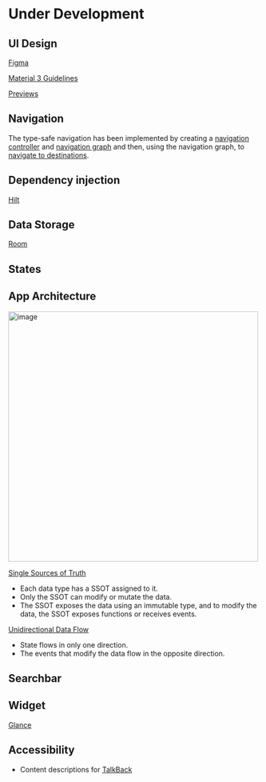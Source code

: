 # Under Development
## UI Design
[Figma](https://www.figma.com/files/team/1227960222597739086/recents-and-sharing?fuid=1227960214312908777)
   
[Material 3 Guidelines](https://developer.android.com/design/ui?hl=en)

[Previews](https://developer.android.com/develop/ui/compose/tooling/previews)
## Navigation 
The type-safe navigation has been implemented by creating a [navigation controller](https://developer.android.com/guide/navigation/navcontroller) and [navigation graph](https://developer.android.com/guide/navigation/design) and then, using the navigation graph, to [navigate to destinations](https://developer.android.com/guide/navigation/use-graph/navigate).
## Dependency injection 
[Hilt](https://developer.android.com/training/dependency-injection/hilt-android?hl=en)
## Data Storage 
[Room](https://developer.android.com/training/data-storage/room?hl=en)
## States
## App Architecture
<img width="500" alt="image" src="https://github.com/user-attachments/assets/79ca51cb-ae7a-42e8-ada4-c085367edba1" />

[Single Sources of Truth](https://developer.android.com/topic/architecture#single-source-of-truth) 
* Each data type has a SSOT assigned to it.
* Only the SSOT can modify or mutate the data.
* The SSOT exposes the data using an immutable type, and to modify the data, the SSOT exposes functions or receives events.

[Unidirectional Data Flow](https://developer.android.com/topic/architecture#unidirectional-data-flow)
* State flows in only one direction.
* The events that modify the data flow in the opposite direction.

## Searchbar
## Widget 
[Glance](https://developer.android.com/codelabs/glance?hl=en#0)
## Accessibility
* Content descriptions for [TalkBack](https://developer.android.com/guide/topics/ui/accessibility/testing#talkback)

